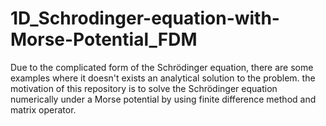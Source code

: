 # 1D_Schrodinger-equation-with-Morse-Potential_FDM
Due to the complicated form of the Schrödinger equation, there are some examples where it doesn't exists an analytical solution to the problem.
the motivation of this repository is to solve the Schrödinger equation numerically under a Morse potential by using finite difference method and matrix operator.
